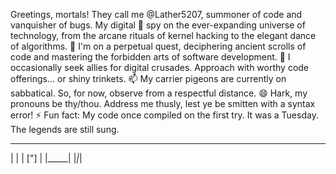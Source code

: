 Greetings, mortals! They call me @Lather5207, summoner of code and vanquisher of bugs.
My digital 👀 spy on the ever-expanding universe of technology, from the arcane rituals of kernel hacking to the elegant dance of algorithms.
🌱 I'm on a perpetual quest, deciphering ancient scrolls of code and mastering the forbidden arts of software development.
💞️ I occasionally seek allies for digital crusades. Approach with worthy code offerings... or shiny trinkets.
📫 My carrier pigeons are currently on sabbatical. So, for now, observe from a respectful distance.
😄 Hark, my pronouns be thy/thou. Address me thusly, lest ye be smitten with a syntax error!
⚡ Fun fact: My code once compiled on the first try. It was a Tuesday. The legends are still sung.

 _____
|     |
| ["] |
|_____|
  |_|_|
